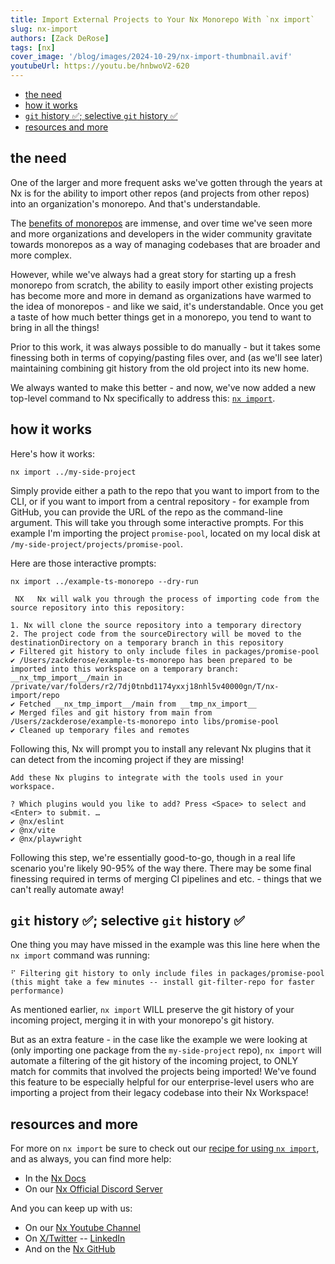 ```yaml
---
title: Import External Projects to Your Nx Monorepo With `nx import`
slug: nx-import
authors: [Zack DeRose]
tags: [nx]
cover_image: '/blog/images/2024-10-29/nx-import-thumbnail.avif'
youtubeUrl: https://youtu.be/hnbwoV2-620
---
```


- [the need](#the-need)
- [how it works](#how-it-works)
- [`git` history ✅; selective `git` history ✅](#git-history-selective-git-history)
- [resources and more](#resources-and-more)

## the need

One of the larger and more frequent asks we've gotten through the years at Nx is for the ability to import other repos (and projects from other repos) into an organization's monorepo. And that's understandable.

The [benefits of monorepos](https://monorepo.tools/) are immense, and over time we've seen more and more organizations and developers in the wider community gravitate towards monorepos as a way of managing codebases that are broader and more complex.

However, while we've always had a great story for starting up a fresh monorepo from scratch, the ability to easily import other existing projects has become more and more in demand as organizations have warmed to the idea of monorepos - and like we said, it's understandable. Once you get a taste of how much better things get in a monorepo, you tend to want to bring in all the things!

Prior to this work, it was always possible to do manually - but it takes some finessing both in terms of copying/pasting files over, and (as we'll see later) maintaining combining git history from the old project into its new home.

We always wanted to make this better - and now, we've now added a new top-level command to Nx specifically to address this: [`nx import`](http://localhost:4200/nx-api/nx/documents/import).

## how it works

Here's how it works:

```shell
nx import ../my-side-project
```

Simply provide either a path to the repo that you want to import from to the CLI, or if you want to import from a central repository - for example from GitHub, you can provide the URL of the repo as the command-line argument. This will take you through some interactive prompts. For this example I'm importing the project `promise-pool`, located on my local disk at `/my-side-project/projects/promise-pool`.

Here are those interactive prompts:

```shell
nx import ../example-ts-monorepo --dry-run

 NX   Nx will walk you through the process of importing code from the source repository into this repository:

1. Nx will clone the source repository into a temporary directory
2. The project code from the sourceDirectory will be moved to the destinationDirectory on a temporary branch in this repository
✔ Filtered git history to only include files in packages/promise-pool
✔ /Users/zackderose/example-ts-monorepo has been prepared to be imported into this workspace on a temporary branch: __nx_tmp_import__/main in /private/var/folders/r2/7dj0tnbd1174yxxj18nhl5v40000gn/T/nx-import/repo
✔ Fetched __nx_tmp_import__/main from __tmp_nx_import__
✔ Merged files and git history from main from /Users/zackderose/example-ts-monorepo into libs/promise-pool
✔ Cleaned up temporary files and remotes
```

Following this, Nx will prompt you to install any relevant Nx plugins that it can detect from the incoming project if they are missing!

```shell
Add these Nx plugins to integrate with the tools used in your workspace.

? Which plugins would you like to add? Press <Space> to select and <Enter> to submit. …
✔ @nx/eslint
✔ @nx/vite
✔ @nx/playwright
```

Following this step, we're essentially good-to-go, though in a real life scenario you're likely 90-95% of the way there. There may be some final finessing required in terms of merging CI pipelines and etc. - things that we can't really automate away!

## `git` history ✅; selective `git` history ✅

One thing you may have missed in the example was this line here when the `nx import` command was running:

```shell
⠋ Filtering git history to only include files in packages/promise-pool (this might take a few minutes -- install git-filter-repo for faster performance)
```

As mentioned earlier, `nx import` WILL preserve the git history of your incoming project, merging it in with your monorepo's git history.

But as an extra feature - in the case like the example we were looking at (only importing one package from the `my-side-project` repo), `nx import` will automate a filtering of the git history of the incoming project, to ONLY match for commits that involved the projects being imported! We've found this feature to be especially helpful for our enterprise-level users who are importing a project from their legacy codebase into their Nx Workspace!

## resources and more

For more on `nx import` be sure to check out our [recipe for using `nx import`](/recipes/adopting-nx/import-project), and as always, you can find more help:

- In the [Nx Docs](/getting-started/intro)
- On our [Nx Official Discord Server](https://go.nx.dev/community)

And you can keep up with us:

- On our [Nx Youtube Channel](https://www.youtube.com/@nxdevtools)
- On [X/Twitter](https://twitter.com/nxdevtools) -- [LinkedIn](https://www.linkedin.com/company/nrwl/)
- And on the [Nx GitHub](https://github.com/nrwl/nx)
